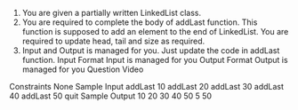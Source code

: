1. You are given a partially written LinkedList class.
2. You are required to complete the body of addLast function. This function is supposed to add an element to the end of LinkedList. You are required to update head, tail and size as required.
3. Input and Output is managed for you. Just update the code in addLast function.
   Input Format
   Input is managed for you
   Output Format
   Output is managed for you
   Question Video

Constraints
None
Sample Input
addLast 10
addLast 20
addLast 30
addLast 40
addLast 50
quit
Sample Output
10
20
30
40
50
5
50
